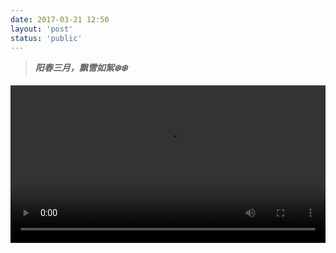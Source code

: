 ```yaml
---
date: 2017-03-21 12:50
layout: 'post'
status: 'public'
---
```


> ***阳春三月，飘雪如絮❄️❄️***

<video width="100%" controls="controls" border=0 autoplay="autoplay"><source src="https://vkceyugu.cdn.bspapp.com/VKCEYUGU-imgbed/7aa689f5-a3b5-4f33-833a-801c4645e9d5.mp4"></video>
